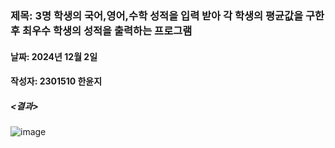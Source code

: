 ### 제목: 3명 학생의 국어,영어,수학 성적을 입력 받아 각 학생의 평균값을 구한 후 최우수 학생의 성적을 출력하는 프로그램
#### 날짜: 2024년 12월 2일
#### 작성자: 2301510 한윤지

##### <결과>
![image](https://github.com/user-attachments/assets/f5cf105d-89f2-4a0e-b810-2bc975117f1e)
